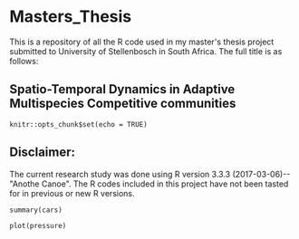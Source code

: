 # Masters_Thesis
This is a repository of all the R code used in my master's thesis project submitted to University of Stellenbosch in South Africa. The full title is  as follows:

Spatio-Temporal Dynamics in Adaptive Multispecies Competitive communities
---

```{r setup, include=FALSE}
knitr::opts_chunk$set(echo = TRUE)
```
Disclaimer:
----
The current research study was done using R version 3.3.3 (2017-03-06)--"Anothe Canoe".  The R codes included in this project have not been tasted for in previous or new R versions.
 


```{r cars}
summary(cars)
```

```{r pressure, echo=FALSE}
plot(pressure)
```
